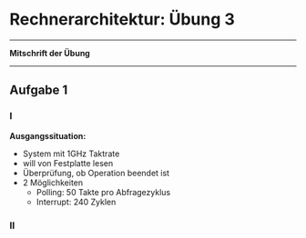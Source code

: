 # Rechnerarchitektur: Übung 3

---------------------
**Mitschrift der Übung**

---------------------

## Aufgabe 1

### I

**Ausgangssituation:**

* System mit 1GHz Taktrate
* will von Festplatte lesen
* Überprüfung, ob Operation beendet ist
* 2 Möglichkeiten
  * Polling: 50 Takte pro Abfragezyklus
  * Interrupt: 240 Zyklen

### II

